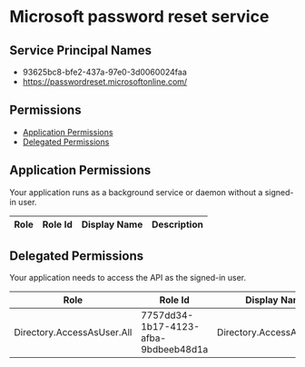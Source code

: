 # Microsoft password reset service
## Service Principal Names
- 93625bc8-bfe2-437a-97e0-3d0060024faa
- https://passwordreset.microsoftonline.com/

 ## Permissions
- [Application Permissions](#application-permissions)
- [Delegated Permissions](#delegated-permissions)

## Application Permissions
Your application runs as a background service or daemon without a signed-in user.

| Role | Role Id | Display Name | Description |
|---|---|---|---|

## Delegated Permissions
Your application needs to access the API as the signed-in user. 

| Role | Role Id | Display Name | Description |
|---|---|---|---|
| Directory.AccessAsUser.All | 7757dd34-1b17-4123-afba-9bdbeeb48d1a | Directory.AccessAsUser.All | Directory.AccessAsUser.All |

